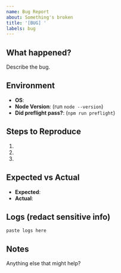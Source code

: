 ```yaml
---
name: Bug Report
about: Something's broken
title: '[BUG] '
labels: bug
---
```


## What happened?
Describe the bug.

## Environment
- **OS**: 
- **Node Version**: (run `node --version`)
- **Did preflight pass?**: (`npm run preflight`)

## Steps to Reproduce
1. 
2. 
3. 

## Expected vs Actual
- **Expected**: 
- **Actual**: 

## Logs (redact sensitive info)
```
paste logs here
```

## Notes
Anything else that might help?
